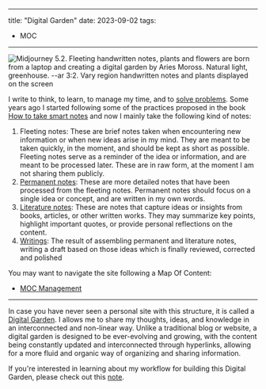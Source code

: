

---
title: "Digital Garden"
date: 2023-09-02
tags:
- MOC
---
![Midjourney 5.2. Fleeting handwritten notes, plants and flowers are born from a laptop and creating a digital garden by Aries Moross. Natural light, greenhouse. --ar 3:2. Vary region handwritten notes and plants displayed on the screen](mocs/attachments/Pasted%20image%2020230912170035.png)

I write to think, to learn, to manage my time, and to [solve problems](notes/202301301801%20-%20Write%20well%20to%20solve%20problems.md). Some years ago I started following some of the practices proposed in the book [How to take smart notes](literature-notes/Books/How%20to%20take%20smart%20notes.md) and now I mainly take the following kind of notes:
1. Fleeting notes: These are brief notes taken when encountering new information or when new ideas arise in my mind. They are meant to be taken quickly, in the moment, and should be kept as short as possible. Fleeting notes serve as a reminder of the idea or information, and are meant to be processed later. These are in raw form, at the moment I am not sharing them publicly. 
2. [Permanent notes](./notes/): These are more detailed notes that have been processed from the fleeting notes. Permanent notes should focus on a single idea or concept, and are written in my own words. 
3. [Literature notes](./literature-notes/): These are notes that capture ideas or insights from books, articles, or other written works. They may summarize key points, highlight important quotes, or provide personal reflections on the content.
4.  [Writings](./writing/): The result of assembling permanent and literature notes, writing a draft based on those ideas which is finally reviewed, corrected and polished

You may want to navigate the site following a Map Of Content:
- [MOC Management](mocs/moc-management.md)

---

In case you have never seen a personal site with this structure, it is called a [Digital Garden](https://joelhooks.com/digital-garden). I allows me to share my thoughts, ideas, and knowledge in an interconnected and non-linear way. Unlike a traditional blog or website, a digital garden is designed to be ever-evolving and growing, with the content being constantly updated and interconnected through hyperlinks, allowing for a more fluid and organic way of organizing and sharing information. 

If you're interested in learning about my workflow for building this Digital Garden, please check out this [note](notes/202303032203%20-%20My%20workflow%20for%20my%20public%20second%20brain.md).
